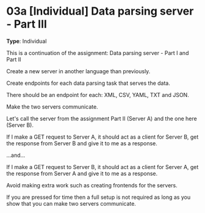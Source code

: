 # 03a [Individual] Data parsing server - Part III

**Type**: Individual

This is a continuation of the assignment: Data parsing server - Part I and Part II

Create a new server in another language than previously. 

Create endpoints for each data parsing task that serves the data. 

There should be an endpoint for each: XML, CSV, YAML, TXT and JSON. 

Make the two servers communicate. 

Let's call the server from the assignment Part II (Server A) and the one here (Server B).

If I make a GET request to Server A, it should act as a client for Server B, get the response from Server B and give it to me as a response. 

...and...

If I make a GET request to Server B, it should act as a client for Server A, get the response from Server A and give it to me as a response.

Avoid making extra work such as creating frontends for the servers.

If you are pressed for time then a full setup is not required as long as you show that you can make two servers communicate.

